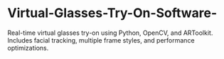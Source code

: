 # Virtual-Glasses-Try-On-Software-
Real-time virtual glasses try-on using Python, OpenCV, and ARToolkit. Includes facial tracking, multiple frame styles, and performance optimizations.
